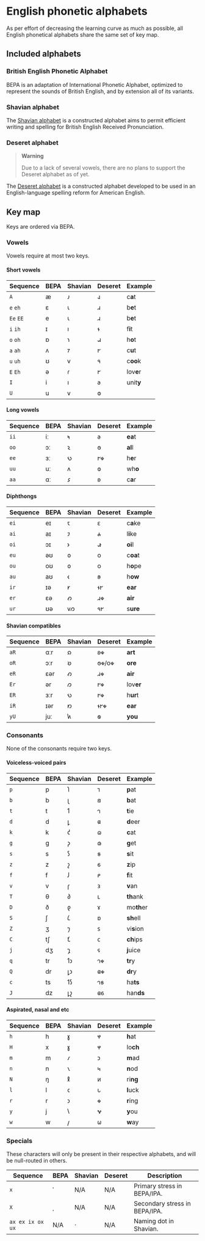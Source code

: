 # English phonetic alphabets
As per effort of decreasing the learning curve as much as possible, all English phonetical alphabets share the same set of key map.

## Included alphabets
### British English Phonetic Alphabet
BEPA is an adaptation of International Phonetic Alphabet, optimized to represent the sounds of British English, and by extension all of its variants.

### Shavian alphabet
The [Shavian alphabet](https://en.wikipedia.org/wiki/Shavian_alphabet) is a constructed alphabet aims to permit efficient writing and spelling for British English Received Pronunciation.

### Deseret alphabet
> **Warning**
> 
> Due to a lack of several vowels, there are no plans to support the Deseret alphabet as of yet.

The [Deseret alphabet](https://en.wikipedia.org/wiki/Deseret_alphabet) is a constructed alphabet developed to be used in an English-language spelling reform for American English.

## Key map
Keys are ordered via BEPA.

### Vowels
Vowels require at most two keys.

#### Short vowels
| Sequence | BEPA | Shavian | Deseret | Example |
| -------- | ---- | ------- | ------- | ------- |
| `A` | æ | 𐑨 | 𐐰 | c**a**t |
| `e` `eh` | ɛ | 𐑧 | 𐐯 | b**e**t |
| `Ee` `EE` | e | 𐑧 | 𐐯 | b**e**t |
| `i` `ih` | ɪ | 𐑦 | 𐐮 | f**i**t |
| `o` `oh` | ɒ | 𐑪 | 𐐱 | h**o**t |
| `a` `ah` | ʌ | 𐑳 | 𐐲 | c**u**t |
| `u` `uh` | ʊ | 𐑫 | 𐐳 | c**oo**k |
| `E` `Eh` | ə | 𐑩 | 𐐲 | lov**e**r |
| `I` | i | 𐑦 | 𐐨 | unit**y** |
| `U` | u | 𐑫 | 𐐭 |

#### Long vowels
| Sequence | BEPA | Shavian | Deseret | Example |
| -------- | ---- | ------- | ------- | ------- |
| `ii` | iː | 𐑰 | 𐐨 | **ea**t |
| `oo` | ɔː | 𐑷 | 𐐫 | **al**l |
| `ee` | ɜː | 𐑻 | 𐐲𐑉 | h**e**r |
| `uu` | uː | 𐑵 | 𐐭 | wh**o** |
| `aa` | ɑː | 𐑭 | 𐐪 | c**a**r |

#### Diphthongs
| Sequence | BEPA | Shavian | Deseret | Example |
| -------- | ---- | ------- | ------- | ------- |
| `ei` | eɪ | 𐑱 | 𐐩 | c**a**ke |
| `ai` | aɪ | 𐑲 | 𐐴 | l**i**ke |
| `oi` | ɔɪ | 𐑶 | 𐑎 | **oi**l |
| `eu` | əʊ | 𐑴 | 𐐬 | c**oa**t |
| `ou` | oʊ | 𐑴 | 𐐬 | h**o**pe |
| `au` | aʊ | 𐑬 | 𐐵 | h**ow** |
| `ir` | ɪə | 𐑾 | 𐐮𐐲 | **ear** |
| `er` | ɛə | 𐑺 | 𐐯𐑉 | **air** |
| `ur` | ʊə | 𐑫𐑼 | 𐐳𐐲 | s**ure** |

#### Shavian compatibles
| Sequence | BEPA | Shavian | Deseret | Example |
| -------- | ---- | ------- | ------- | ------- |
| `aR` | ɑːr | 𐑸 | 𐐪𐑉 | **art** |
| `oR` | ɔːr | 𐑹 | 𐐫𐑉/𐐬𐑉 | **ore** |
| `eR` | ɛər | 𐑺 | 𐐯𐑉 | **air** |
| `Er` | ər | 𐑼 | 𐐲𐑉 | lov**er** |
| `ER` | ɜːr | 𐑻 | 𐐲𐑉 | h**ur**t |
| `iR` | ɪər | 𐑽 | 𐐮𐐲𐑉 | **ear** |
| `yU` | juː | 𐑿 | 𐑏 | **you** |

### Consonants
None of the consonants require two keys.

#### Voiceless-voiced pairs
| Sequence | BEPA | Shavian | Deseret | Example |
| -------- | ---- | ------- | ------- | ------- |
| `p` | p | 𐑐 | 𐐹 | **p**at |
| `b` | b | 𐑚 | 𐐺 | **b**at |
| `t` | t | 𐑑 | 𐐻 | **t**ie |
| `d` | d | 𐑛 | 𐐼 | **d**eer |
| `k` | k | 𐑒 | 𐐿 | **c**at |
| `g` | g | 𐑜 | 𐑀 | **g**et |
| `s` | s | 𐑕 | 𐑅 | **s**it |
| `z` | z | 𐑟 | 𐑆 | **z**ip |
| `f` | f | 𐑓 | 𐑁 | **f**it |
| `v` | v | 𐑝 | 𐑂 | **v**an |
| `T` | θ | 𐑔 | 𐑃 | **th**ank |
| `D` | ð | 𐑞 | 𐑄 | mo**th**er |
| `S` | ʃ | 𐑖 | 𐑇 | **sh**ell |
| `Z` | ʒ | 𐑠 | 𐑈 | vi**s**ion |
| `C` | tʃ | 𐑗 | 𐐽 | **ch**ips |
| `j` | dʒ | 𐑡 | 𐐾 | **j**uice |
| `q` | tr | 𐑑𐑮 | 𐐻𐑉 | **tr**y |
| `Q` | dr | 𐑛𐑮 | 𐐼𐑉 | **dr**y |
| `c` | ts | 𐑑𐑕 | 𐐻𐑅 | ha**ts** |
| `J` | dz | 𐑛𐑟 | 𐐼𐑆 | han**ds** |

#### Aspirated, nasal and etc
| Sequence | BEPA | Shavian | Deseret | Example |
| -------- | ---- | ------- | ------- | ------- |
| `h` | h | 𐑣 | 𐐸 | **h**at |
| `H` | x | 𐑣 | 𐐸 | lo**ch** |
| `m` | m | 𐑥 | 𐑋 | **m**ad |
| `n` | n | 𐑯 | 𐑌 | **n**od |
| `N` | ŋ | 𐑙 | 𐑍 | ri**ng** |
| `l` | l | 𐑤 | 𐑊 | **l**uck |
| `r` | r | 𐑮 | 𐑉 | **r**ing |
| `y` | j | 𐑘 | 𐐷 | **y**ou |
| `w` | w | 𐑢 | 𐐶 | **w**ay |

### Specials
These characters will only be present in their respective alphabets, and will be null-routed in others.

| Sequence | BEPA | Shavian | Deseret | Description |
| -------- | ---- | ------- | ------- | ----------- |
| `x` | ˈ | N/A | N/A | Primary stress in BEPA/IPA. |
| `X` | ˌ | N/A | N/A | Secondary stress in BEPA/IPA. |
| `ax ex ix ox ux` | N/A | · | N/A | Naming dot in Shavian. |